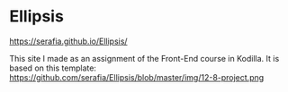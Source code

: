 # Ellipsis

 https://serafia.github.io/Ellipsis/
 
 This site I made as an assignment of the Front-End course in Kodilla. It is based on this template:
 https://github.com/serafia/Ellipsis/blob/master/img/12-8-project.png
